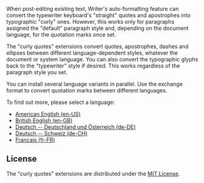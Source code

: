 When post-editing existing text, Writer's auto-formatting feature can convert the typewriter keyboard's "straight" quotes and apostrophes into typographic "curly" ones. However, this works only for paragraphs assigned the "default" paragraph style and, depending on the document language, for the quotation marks once set. 
 
The "curly quotes" extensions convert quotes, apostrophes, dashes and ellipses between different language-dependent styles, whatever the document or system language. You can also convert the typographic glyphs back to the "typewriter" style if desired. This works regardless of the paragraph style you set.

You can install several language variants in parallel. Use the exchange format to convert quotation marks between different languages.

To find out more, please select a language: 

* [American English (en-US)](https://peter88213.github.io/curly-en-US/)
* [British English (en-GB)](https://peter88213.github.io/curly-en-GB/)
* [Deutsch -- Deutschland und Österreich (de-DE)](https://peter88213.github.io/curly-de-DE/) 
* [Deutsch -- Schweiz (de-CH)](https://peter88213.github.io/curly-de-CH/)
* [Français (fr-FR)](https://peter88213.github.io/curly-fr-FR/)

## License

The "curly quotes" extensions are distributed under the [MIT License](http://www.opensource.org/licenses/mit-license.php).
